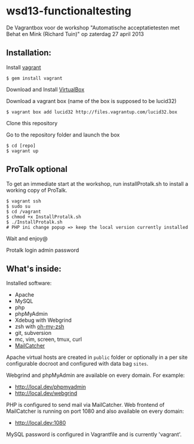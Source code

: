 wsd13-functionaltesting
=======================
De Vagrantbox voor de workshop "Automatische acceptatietesten met Behat en Mink (Richard Tuin)" op zaterdag 27 april 2013

Installation:
-------------

Install [vagrant](http://vagrantup.com/)

    $ gem install vagrant 

Download and Install [VirtualBox](http://www.virtualbox.org/)

Download a vagrant box (name of the box is supposed to be lucid32)

    $ vagrant box add lucid32 http://files.vagrantup.com/lucid32.box

Clone this repository

Go to the repository folder and launch the box

    $ cd [repo]
    $ vagrant up


ProTalk optional
----------------

To get an immediate start at the workshop, run installProtalk.sh to install a working copy of ProTalk.

    $ vagrant ssh
    $ sudo su
    $ cd /vagrant
    $ chmod +x InstallProtalk.sh
    $ ./InstallProtalk.sh
    # PHP ini change popup => keep the local version currently installed   

Wait and enjoy@

Protalk login
    admin  password 


What's inside:
--------------

Installed software:

* Apache
* MySQL
* php
* phpMyAdmin
* Xdebug with Webgrind
* zsh with [oh-my-zsh](https://github.com/robbyrussell/oh-my-zsh)
* git, subversion
* mc, vim, screen, tmux, curl
* [MailCatcher](http://mailcatcher.me/)

Apache virtual hosts are created in `public` folder or optionally in a per site configurable docroot and configured with data bag `sites`.

Webgrind and phpMyAdmin are available on every domain. For example:

* http://local.dev/phpmyadmin
* http://local.dev/webgrind

PHP is configured to send mail via MailCatcher. Web frontend of MailCatcher is running on port 1080 and also available on every domain:

* http://local.dev:1080 

MySQL password is configured in Vagrantfile and is currently 'vagrant'.
